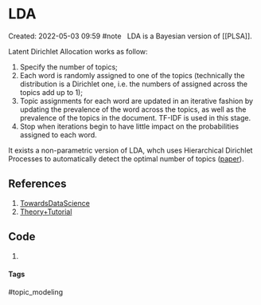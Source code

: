 # LDA
Created: 2022-05-03 09:59
#note
 
LDA is a Bayesian version of [[PLSA]].

Latent Dirichlet Allocation works as follow:
1. Specify the number of topics;
2. Each word is randomly assigned to one of the topics (technically the distribution is a Dirichlet one, i.e. the numbers of assigned across the topics add up to 1);
3. Topic assignments for each word are updated in an iterative fashion by updating the prevalence of the word across the topics, as well as the prevalence of the topics in the document. TF-IDF is used in this stage.
4. Stop when iterations begin to have little impact on the probabilities assigned to each word.

It exists a non-parametric version of LDA, whch uses Hierarchical Dirichlet Processes to automatically detect the optimal number of topics ([paper](https://people.eecs.berkeley.edu/~jordan/papers/hierarchical-dp.pdf)).

## References
1. [TowardsDataScience](https://towardsdatascience.com/latent-dirichlet-allocation-lda-9d1cd064ffa2)
2. [Theory+Tutorial](https://cbail.github.io/SICSS_Topic_Modeling.html)

## Code
1. 

#### Tags
#topic_modeling 